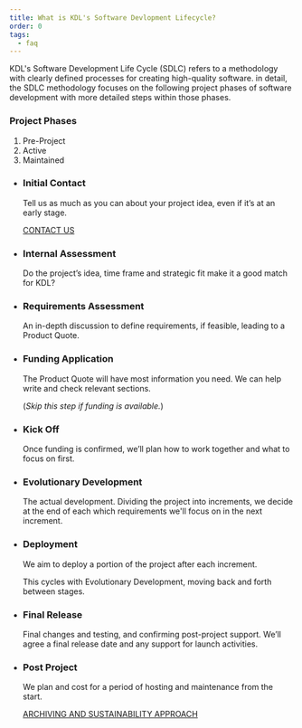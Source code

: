 ```yaml
---
title: What is KDL's Software Devlopment Lifecycle?
order: 0
tags:
  - faq
---
```


KDL's Software Development Life Cycle (SDLC) refers to a methodology with clearly defined processes for creating high-quality software. in detail, the SDLC methodology focuses on the following project phases of software development with more detailed steps within those phases.

### Project Phases

1. Pre-Project
2. Active
3. Maintained

- ### Initial Contact

  Tell us as much as you can about your project idea, even if it’s at an early stage.

  [CONTACT US](/contact-us/)

- ### Internal Assessment

  Do the project’s idea, time frame and strategic fit make it a good match for KDL?

- ### Requirements Assessment

  An in-depth discussion to define requirements, if feasible, leading to a Product Quote.

- ### Funding Application

  The Product Quote will have most information you need. We can help write and check relevant sections.

  (_Skip this step if funding is available._)

- ### Kick Off

  Once funding is confirmed, we’ll plan how to work together and what to focus on first.

- ### Evolutionary Development

  The actual development. Dividing the project into increments, we decide at the end of each which requirements we'll focus on in the next increment.

- ### Deployment

  We aim to deploy a portion of the project after each increment.

  This cycles with Evolutionary Development, moving back and forth between stages.

- ### Final Release

  Final changes and testing, and confirming post-project support. We’ll agree a final release date and any support for launch activities.

- ### Post Project

  We plan and cost for a period of hosting and maintenance from the start.

  [ARCHIVING AND SUSTAINABILITY APPROACH](/about/archiving-and-sustainability/#sla-with-kdl)
